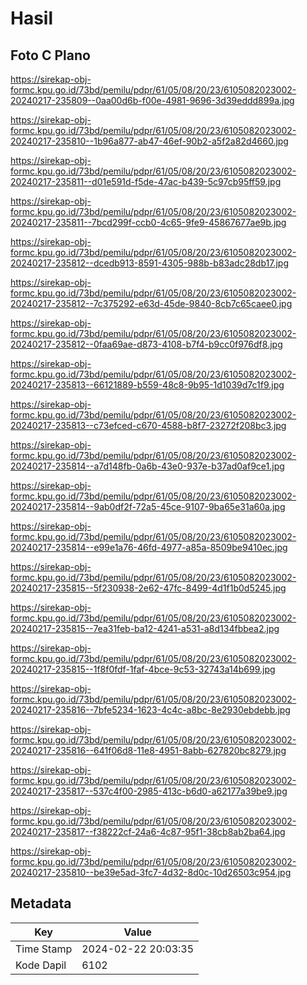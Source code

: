 # Hasil

## Foto C Plano

https://sirekap-obj-formc.kpu.go.id/73bd/pemilu/pdpr/61/05/08/20/23/6105082023002-20240217-235809--0aa00d6b-f00e-4981-9696-3d39eddd899a.jpg

https://sirekap-obj-formc.kpu.go.id/73bd/pemilu/pdpr/61/05/08/20/23/6105082023002-20240217-235810--1b96a877-ab47-46ef-90b2-a5f2a82d4660.jpg

https://sirekap-obj-formc.kpu.go.id/73bd/pemilu/pdpr/61/05/08/20/23/6105082023002-20240217-235811--d01e591d-f5de-47ac-b439-5c97cb95ff59.jpg

https://sirekap-obj-formc.kpu.go.id/73bd/pemilu/pdpr/61/05/08/20/23/6105082023002-20240217-235811--7bcd299f-ccb0-4c65-9fe9-45867677ae9b.jpg

https://sirekap-obj-formc.kpu.go.id/73bd/pemilu/pdpr/61/05/08/20/23/6105082023002-20240217-235812--dcedb913-8591-4305-988b-b83adc28db17.jpg

https://sirekap-obj-formc.kpu.go.id/73bd/pemilu/pdpr/61/05/08/20/23/6105082023002-20240217-235812--7c375292-e63d-45de-9840-8cb7c65caee0.jpg

https://sirekap-obj-formc.kpu.go.id/73bd/pemilu/pdpr/61/05/08/20/23/6105082023002-20240217-235812--0faa69ae-d873-4108-b7f4-b9cc0f976df8.jpg

https://sirekap-obj-formc.kpu.go.id/73bd/pemilu/pdpr/61/05/08/20/23/6105082023002-20240217-235813--66121889-b559-48c8-9b95-1d1039d7c1f9.jpg

https://sirekap-obj-formc.kpu.go.id/73bd/pemilu/pdpr/61/05/08/20/23/6105082023002-20240217-235813--c73efced-c670-4588-b8f7-23272f208bc3.jpg

https://sirekap-obj-formc.kpu.go.id/73bd/pemilu/pdpr/61/05/08/20/23/6105082023002-20240217-235814--a7d148fb-0a6b-43e0-937e-b37ad0af9ce1.jpg

https://sirekap-obj-formc.kpu.go.id/73bd/pemilu/pdpr/61/05/08/20/23/6105082023002-20240217-235814--9ab0df2f-72a5-45ce-9107-9ba65e31a60a.jpg

https://sirekap-obj-formc.kpu.go.id/73bd/pemilu/pdpr/61/05/08/20/23/6105082023002-20240217-235814--e99e1a76-46fd-4977-a85a-8509be9410ec.jpg

https://sirekap-obj-formc.kpu.go.id/73bd/pemilu/pdpr/61/05/08/20/23/6105082023002-20240217-235815--5f230938-2e62-47fc-8499-4d1f1b0d5245.jpg

https://sirekap-obj-formc.kpu.go.id/73bd/pemilu/pdpr/61/05/08/20/23/6105082023002-20240217-235815--7ea31feb-ba12-4241-a531-a8d134fbbea2.jpg

https://sirekap-obj-formc.kpu.go.id/73bd/pemilu/pdpr/61/05/08/20/23/6105082023002-20240217-235815--1f8f0fdf-1faf-4bce-9c53-32743a14b699.jpg

https://sirekap-obj-formc.kpu.go.id/73bd/pemilu/pdpr/61/05/08/20/23/6105082023002-20240217-235816--7bfe5234-1623-4c4c-a8bc-8e2930ebdebb.jpg

https://sirekap-obj-formc.kpu.go.id/73bd/pemilu/pdpr/61/05/08/20/23/6105082023002-20240217-235816--641f06d8-11e8-4951-8abb-627820bc8279.jpg

https://sirekap-obj-formc.kpu.go.id/73bd/pemilu/pdpr/61/05/08/20/23/6105082023002-20240217-235817--537c4f00-2985-413c-b6d0-a62177a39be9.jpg

https://sirekap-obj-formc.kpu.go.id/73bd/pemilu/pdpr/61/05/08/20/23/6105082023002-20240217-235817--f38222cf-24a6-4c87-95f1-38cb8ab2ba64.jpg

https://sirekap-obj-formc.kpu.go.id/73bd/pemilu/pdpr/61/05/08/20/23/6105082023002-20240217-235810--be39e5ad-3fc7-4d32-8d0c-10d26503c954.jpg


## Metadata

| Key        | Value               |
| ---------- | ------------------- |
| Time Stamp | 2024-02-22 20:03:35 |
| Kode Dapil | 6102                |



